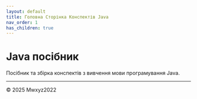 ```yaml
---
layout: default
title: Головна Сторінка Конспектів Java
nav_order: 1
has_children: true
---
```


# Java посібник

Посібник та збірка конспектів з вивчення мови програмування Java.



---
© 2025 Mwxyz2022
